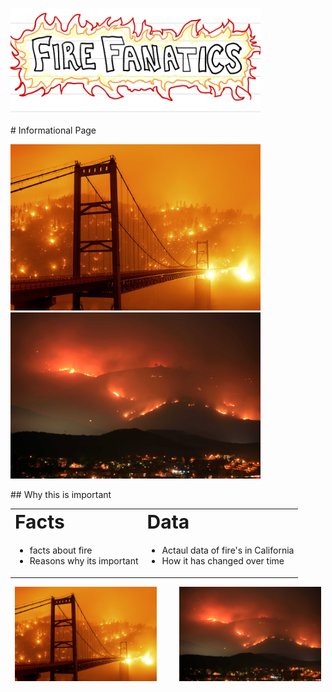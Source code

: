 
<p float="left">
  <img src="image1.png" width="400" />
</p>
<style>H1{color:Red;}</style>
<style>H2{color:DarkOrange;}</style>
<style>H3{color:DarkOrange;}</style>
# Informational Page
<p float="left">
  <img src="calfire1.jpeg" width="400" />
  <img src="calfire2.jpeg" width="400" /> 
</p> 
## Why this is important




<table border="0">
 <tr>
    <td><b style="font-size:30px">Facts</b></td>
    <td><b style="font-size:30px">Data</b></td>
 </tr>
 <tr>
    <td>
      <ul>
          <li>facts about fire</li>
          <li>Reasons why its important</li>
        </ul>
   </td>
    <td>
       <ul>
          <li>Actaul data of fire's in California</li>
          <li>How it has changed over time</li>
        </ul>
   </td>
 </tr>
</table>
<p align="center">
  <img alt="Light" src="calfire1.jpeg" width="45%">
&nbsp; &nbsp; &nbsp; &nbsp;
  <img alt="Dark" src="calfire2.jpeg" width="45%">
</p>
